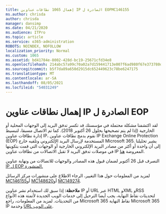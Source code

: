 ```yaml
---
title: إهمال 1065 نطاقات عناوين IP الصادرة ل EOPMC146155
ms.author: chrisda
author: chrisda
manager: dansimp
ms.date: 04/21/2020
ms.audience: ITPro
ms.topic: article
ms.service: o365-administration
ROBOTS: NOINDEX, NOFOLLOW
localization_priority: Normal
ms.custom: 1065
ms.assetid: bd41784e-8002-428d-bc19-25671cfd34e8
ms.openlocfilehash: 214abc57a99c70a02a7d159441713e007f6ad980f67e373780d4ca297f69f764
ms.sourcegitcommit: b5f7da89a650d2915dc652449623c78be6247175
ms.translationtype: MT
ms.contentlocale: ar-SA
ms.lasthandoff: 08/05/2021
ms.locfileid: "54031249"
---
```

# <a name="deprecation-of-eop-outbound-ip-address-ranges"></a>إهمال نطاقات عناوين IP الصادرة ل EOP

لقد اكتشفنا مشكلة محتملة في مؤسستك قد تكسر تدفق البريد إلى الوجهات المحلية أو الخارجية (إذا لم يتم تصحيحها بحلول 26 أكتوبر 2018). كما تم الاتصال مسبقا، لتبسيط إدارة نطاقات عناوين IP، نقوم بدمج نطاقات عناوين IP Exchange Online Protection (EOP) المستخدمة لإرسال البريد الإلكتروني وتلقيه خارج Microsoft 365. يشير تحليلنا إلى أن واحدة أو أكثر من مصادر البريد الإلكتروني الخارجية أو الوجهات التي قمت بتكوينها في موصلات تدفق البريد لا تقبل الاتصالات من نطاقات عناوين IP المعروضة [هنا](https://docs.microsoft.com/office365/SecurityCompliance/eop/exchange-online-protection-ip-addresses).

التصرف قبل 26 أكتوبر لضمان قبول هذه المصادر والوجهات للاتصالات من ونهاية عناوين [IP ل EOP المنشورة.](https://docs.microsoft.com/office365/SecurityCompliance/eop/exchange-online-protection-ip-addresses)

لمزيد من المعلومات حول هذا التغيير، الرجاء الاطلاع على منشورات مركز الرسائل [MC146155](https://portal.office.com/AdminPortal/home?switchtomodern=true#/MessageCenter?id=MC146155)أو [MC148620](https://portal.office.com/AdminPortal/home?switchtomodern=true#/MessageCenter?id=MC148620)أو [MC149274](https://portal.office.com/AdminPortal/home?switchtomodern=true#/MessageCenter?id=MC149274).

**ملاحظة:** إذا سبق لك استخدام نشر عناوين IP أو URL عبر HTML وXML وRSS لتحديثات نقاط النهاية، يجب أيضا الترحيل إلى خدمات الويب الجديدة لأتمتة هذه الأنواع من التحديثات. لمزيد من المعلومات، راجع Microsoft 365 نقاط النهاية Microsoft 365 IP وخدمة [URL على الويب](https://techcommunity.microsoft.com/t5/Office-365-Blog/Announcing-Office-365-endpoint-categories-and-Office-365-IP/ba-p/177638).
